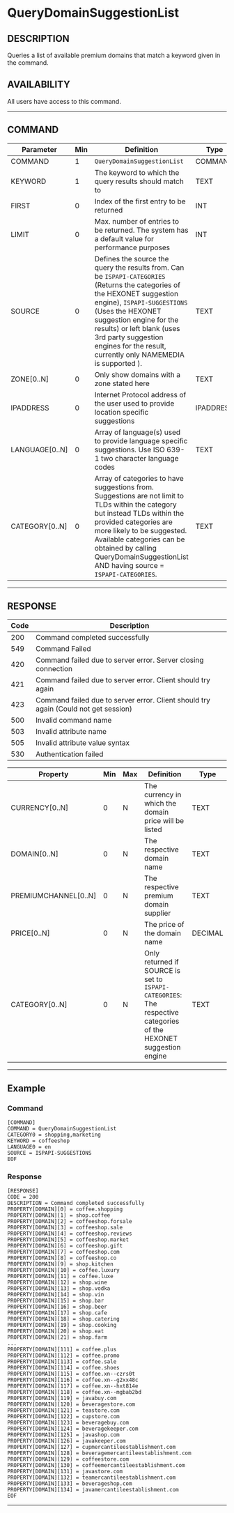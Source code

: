 # QueryDomainSuggestionList

## DESCRIPTION
Queries a list of available premium domains that match a keyword given in the command.

## AVAILABILITY
All users have access to this command.

----
## COMMAND

Parameter | Min | Definition | Type
---- | ---- | ---- | ----
COMMAND | 1 | `QueryDomainSuggestionList` | COMMAND
KEYWORD | 1 | The keyword to which the query results should match to | TEXT
FIRST | 0 | Index of the first entry to be returned | INT
LIMIT | 0 | Max. number of entries to be returned. The system has a default value for performance purposes | INT
SOURCE | 0 | Defines the source the query the results from. Can be `ISPAPI-CATEGORIES` (Returns the categories of the HEXONET suggestion engine), `ISPAPI-SUGGESTIONS` (Uses the HEXONET suggestion engine for the results) or left blank (uses 3rd party suggestion engines for the result, currently only NAMEMEDIA is supported ).   | TEXT
ZONE[0..N] | 0 | Only show domains with a zone stated here | TEXT
IPADDRESS | 0 | Internet Protocol address of the user used to provide location specific suggestions | IPADDRESS
LANGUAGE[0..N] | 0 | Array of language(s) used to provide language specific suggestions. Use ISO 639-1 two character language codes | TEXT
CATEGORY[0..N] | 0 | Array of categories to have suggestions from. Suggestions are not limit to TLDs within the category but instead TLDs within the provided categories are more likely to be suggested. Available categories can be obtained by calling QueryDomainSuggestionList AND having source = `ISPAPI-CATEGORIES`. | TEXT
----
## RESPONSE

Code | Description
---- | ----
200 | Command completed successfully
549 | Command Failed
420 | Command failed due to server error. Server closing connection
421 | Command failed due to server error. Client should try again
423 | Command failed due to server error. Client should try again (Could not get session)
500 | Invalid command name
503 | Invalid attribute name
505 | Invalid attribute value syntax
530 | Authentication failed

Property | Min | Max | Definition | Type
---- | ---- | ---- | ---- | ----
CURRENCY[0..N] | 0 | N | The currency in which the domain price will be listed | TEXT
DOMAIN[0..N] | 0 | N | The respective domain name | TEXT
PREMIUMCHANNEL[0..N] | 0 | N | The respective premium domain supplier | TEXT
PRICE[0..N] | 0 | N | The price of the domain name | DECIMAL
CATEGORY[0..N] | 0 | N | Only returned if SOURCE is set to `ISPAPI-CATEGORIES`: The respective categories of the HEXONET suggestion engine | TEXT
----
## Example

### Command

```
[COMMAND]
COMMAND = QueryDomainSuggestionList
CATEGORY0 = shopping,marketing
KEYWORD = coffeeshop
LANGUAGE0 = en
SOURCE = ISPAPI-SUGGESTIONS
EOF
```
### Response

```
[RESPONSE]
CODE = 200
DESCRIPTION = Command completed successfully
PROPERTY[DOMAIN][0] = coffee.shopping
PROPERTY[DOMAIN][1] = shop.coffee
PROPERTY[DOMAIN][2] = coffeeshop.forsale
PROPERTY[DOMAIN][3] = coffeeshop.sale
PROPERTY[DOMAIN][4] = coffeeshop.reviews
PROPERTY[DOMAIN][5] = coffeeshop.market
PROPERTY[DOMAIN][6] = coffeeshop.gift
PROPERTY[DOMAIN][7] = coffeeshop.com
PROPERTY[DOMAIN][8] = coffeeshop.co
PROPERTY[DOMAIN][9] = shop.kitchen
PROPERTY[DOMAIN][10] = coffee.luxury
PROPERTY[DOMAIN][11] = coffee.luxe
PROPERTY[DOMAIN][12] = shop.wine
PROPERTY[DOMAIN][13] = shop.vodka
PROPERTY[DOMAIN][14] = shop.vin
PROPERTY[DOMAIN][15] = shop.bar
PROPERTY[DOMAIN][16] = shop.beer
PROPERTY[DOMAIN][17] = shop.cafe
PROPERTY[DOMAIN][18] = shop.catering
PROPERTY[DOMAIN][19] = shop.cooking
PROPERTY[DOMAIN][20] = shop.eat
PROPERTY[DOMAIN][21] = shop.farm
...
PROPERTY[DOMAIN][111] = coffee.plus
PROPERTY[DOMAIN][112] = coffee.promo
PROPERTY[DOMAIN][113] = coffee.sale
PROPERTY[DOMAIN][114] = coffee.shoes
PROPERTY[DOMAIN][115] = coffee.xn--czrs0t
PROPERTY[DOMAIN][116] = coffee.xn--g2xx48c
PROPERTY[DOMAIN][117] = coffee.xn--hxt814e
PROPERTY[DOMAIN][118] = coffee.xn--mgbab2bd
PROPERTY[DOMAIN][119] = javabuy.com
PROPERTY[DOMAIN][120] = beveragestore.com
PROPERTY[DOMAIN][121] = teastore.com
PROPERTY[DOMAIN][122] = cupstore.com
PROPERTY[DOMAIN][123] = beveragebuy.com
PROPERTY[DOMAIN][124] = beveragekeeper.com
PROPERTY[DOMAIN][125] = javashop.com
PROPERTY[DOMAIN][126] = javakeeper.com
PROPERTY[DOMAIN][127] = cupmercantileestablishment.com
PROPERTY[DOMAIN][128] = beveragemercantileestablishment.com
PROPERTY[DOMAIN][129] = coffeestore.com
PROPERTY[DOMAIN][130] = coffeemercantileestablishment.com
PROPERTY[DOMAIN][131] = javastore.com
PROPERTY[DOMAIN][132] = teamercantileestablishment.com
PROPERTY[DOMAIN][133] = beverageshop.com
PROPERTY[DOMAIN][134] = javamercantileestablishment.com
EOF
```

----
